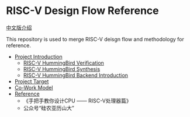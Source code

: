 # RISC-V Design Flow Reference

[中文版介绍](README.zh.md)

This repository is used to merge RISC-V deisgn flow and methodology for reference.

* [Project Introduction](docs/intro.md)
  * [RISC-V HummingBird Verification](https://github.com/chenfengrugao/riscvv/blob/master/README.md)
  * [RISC-V HummingBird Synthesis](https://github.com/xoit/riscv-synthesis/master/README.md)
  * [RISC-V HummingBird Backend Introduction](https://github.com/xoit/riscv-backend/master/README.md)
* [Project Target](docs/target.md)
* [Co-Work Model](docs/cowork.md)
* [Reference](docs/reference.md)
  * 《手把手教你设计CPU —— RISC-V处理器篇》
  * 公众号“硅农亚历山大”